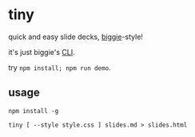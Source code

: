 # tiny

quick and easy slide decks, [biggie](http://macwright.org/biggie/)-style!

it's just biggie's [CLI](https://github.com/tmcw/biggie/blob/gh-pages/cli.js).

try `npm install; npm run demo`.


## usage

```
npm install -g

tiny [ --style style.css ] slides.md > slides.html
```
